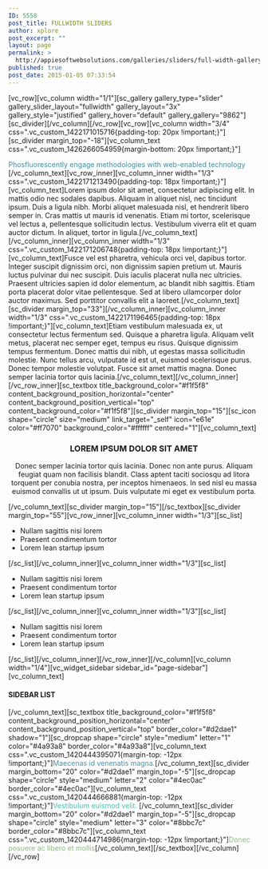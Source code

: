```yaml
---
ID: 5558
post_title: FULLWIDTH SLIDERS
author: xplore
post_excerpt: ""
layout: page
permalink: >
  http://appiesoftwebsolutions.com/galleries/sliders/full-width-gallery/
published: true
post_date: 2015-01-05 07:33:54
---
```

[vc_row][vc_column width="1/1"][sc_gallery gallery_type="slider" gallery_slider_layout="fullwidth" gallery_layout="3x" gallery_style="justified" gallery_hover="default" gallery_gallery="9862"][sc_divider][/vc_column][/vc_row][vc_row][vc_column width="3/4" css=".vc_custom_1422171015716{padding-top: 20px !important;}"][sc_divider margin_top="-18"][vc_column_text css=".vc_custom_1426266054959{margin-bottom: 20px !important;}"]
<div class="styled-subtitle"><span style="color: #418f9a;">Phosfluorescently engage methodologies with web-enabled technology</span></div>
[/vc_column_text][vc_row_inner][vc_column_inner width="1/3" css=".vc_custom_1422171213490{padding-top: 18px !important;}"][vc_column_text]Lorem ipsum dolor sit amet, consectetur adipiscing elit. In mattis odio nec sodales dapibus. Aliquam in aliquet nisl, nec tincidunt ipsum. Duis a ligula nibh. Morbi aliquet malesuada nisl, et hendrerit libero semper in. Cras mattis ut mauris id venenatis. Etiam mi tortor, scelerisque vel lectus a, pellentesque sollicitudin lectus. Vestibulum viverra elit et quam auctor dictum. In aliquet, tortor in ligula.[/vc_column_text][/vc_column_inner][vc_column_inner width="1/3" css=".vc_custom_1422171206748{padding-top: 18px !important;}"][vc_column_text]Fusce vel est pharetra, vehicula orci vel, dapibus tortor. Integer suscipit dignissim orci, non dignissim sapien pretium ut. Mauris luctus pulvinar dui nec suscipit. Duis iaculis placerat nulla nec ultricies. Praesent ultricies sapien id dolor elementum, ac blandit nibh sagittis. Etiam porta placerat dolor vitae pellentesque. Sed at libero ullamcorper dolor auctor maximus. Sed porttitor convallis elit a laoreet.[/vc_column_text][sc_divider margin_top="33"][/vc_column_inner][vc_column_inner width="1/3" css=".vc_custom_1422171196465{padding-top: 18px !important;}"][vc_column_text]Etiam vestibulum malesuada ex, ut consectetur lectus fermentum sed. Quisque a pharetra ligula. Aliquam velit metus, placerat nec semper eget, tempus eu risus. Quisque dignissim tempus fermentum. Donec mattis dui nibh, ut egestas massa sollicitudin molestie. Nunc tellus arcu, vulputate id est ut, euismod scelerisque purus. Donec tempor molestie volutpat. Fusce sit amet mattis magna. Donec semper lacinia tortor quis lacinia.[/vc_column_text][/vc_column_inner][/vc_row_inner][sc_textbox title_background_color="#f1f5f8" content_background_position_horizontal="center" content_background_position_vertical="top" content_background_color="#f1f5f8"][sc_divider margin_top="15"][sc_icon shape="circle" size="medium" link_target="_self" icon="e61e" color="#ff7070" background_color="#ffffff" centered="1"][vc_column_text]
<h3 style="text-align: center;">LOREM IPSUM DOLOR SIT AMET</h3>
<p style="text-align: center;">Donec semper lacinia tortor quis lacinia. Donec non ante purus. Aliquam feugiat quam non facilisis blandit. Class aptent taciti sociosqu ad litora torquent per conubia nostra, per inceptos himenaeos. In sed nisl eu massa euismod convallis ut ut ipsum. Duis vulputate mi eget ex vestibulum porta.</p>
[/vc_column_text][sc_divider margin_top="15"][/sc_textbox][sc_divider margin_top="55"][vc_row_inner][vc_column_inner width="1/3"][sc_list]
<ul>
	<li>Nullam sagittis nisi lorem</li>
	<li>Praesent condimentum tortor</li>
	<li>Lorem lean startup ipsum</li>
</ul>
[/sc_list][/vc_column_inner][vc_column_inner width="1/3"][sc_list]
<ul>
	<li>Nullam sagittis nisi lorem</li>
	<li>Praesent condimentum tortor</li>
	<li>Lorem lean startup ipsum</li>
</ul>
[/sc_list][/vc_column_inner][vc_column_inner width="1/3"][sc_list]
<ul>
	<li>Nullam sagittis nisi lorem</li>
	<li>Praesent condimentum tortor</li>
	<li>Lorem lean startup ipsum</li>
</ul>
[/sc_list][/vc_column_inner][/vc_row_inner][/vc_column][vc_column width="1/4"][vc_widget_sidebar sidebar_id="page-sidebar"][vc_column_text]
<h4>SIDEBAR LIST</h4>
[/vc_column_text][sc_textbox title_background_color="#f1f5f8" content_background_position_horizontal="center" content_background_position_vertical="top" border_color="#d2dae1" shadow="1"][sc_dropcap shape="circle" style="medium" letter="1" color="#4a93a8" border_color="#4a93a8"][vc_column_text css=".vc_custom_1420444395071{margin-top: -12px !important;}"]<span style="color: #4a93a8;">Maecenas id venenatis magna.</span>[/vc_column_text][sc_divider margin_bottom="20" color="#d2dae1" margin_top="-5"][sc_dropcap shape="circle" style="medium" letter="2" color="#4ec0ac" border_color="#4ec0ac"][vc_column_text css=".vc_custom_1420444666881{margin-top: -12px !important;}"]<span style="color: #4ec0ac;">Vestibulum euismod velit. </span>[/vc_column_text][sc_divider margin_bottom="20" color="#d2dae1" margin_top="-5"][sc_dropcap shape="circle" style="medium" letter="3" color="#8bbc7c" border_color="#8bbc7c"][vc_column_text css=".vc_custom_1420444714986{margin-top: -12px !important;}"]<span style="color: #8bbc7c;">Donec posuere ac libero et mollis</span>[/vc_column_text][/sc_textbox][/vc_column][/vc_row]